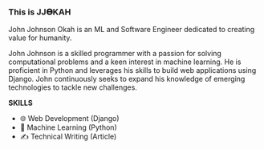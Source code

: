 ### This is JJ𝚯KAH

John Johnson Okah is an ML and Software Engineer dedicated to creating value for humanity.

John Johnson is a skilled programmer with a passion for solving computational problems and a keen interest in machine learning. He is proficient in Python and leverages his skills to build web applications using Django. John continuously seeks to expand his knowledge of emerging technologies to tackle new challenges.


**SKILLS**

- 🌐 Web Development (Django)
- 🤖 Machine Learning (Python)
- ✍️ Technical Writing (Article)
